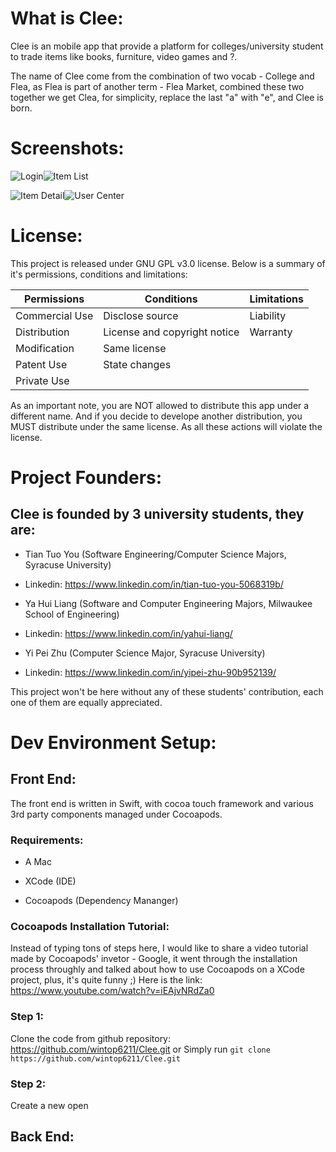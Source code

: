 
# What is Clee:

Clee is an mobile app that provide a platform for colleges/university student to trade items like books, furniture, video games and ?.

The name of Clee come from the combination of two vocab - College and Flea, as Flea is part of another term - Flea Market, combined these two together we get Clea, for simplicity, replace the last "a" with "e", and Clee is born.

# Screenshots:

![Login](https://lh3.googleusercontent.com/fVQ1mG0S32msgUhjGXWOZniIPpurpe0RzrO46fg8Xpa14piJw1mKRqisD2A0gsadJGnusnX3wQRW "Login")![Item List](https://lh3.googleusercontent.com/ac5I3JBR6KWPFEnz0QioNO3eC5iNKo1G1yhZs0hMz6azY08YyI1tYaP0st2uyHX9YsLdZ20qGnkN "Item List")

![Item Detail](https://lh3.googleusercontent.com/sroJB-K4Hdo9W-1Fg6Qj0Lkg2DPnCYIdOLRfPcXlbresxNkex7rHQdNuJ6d793GZi-56CVSg9Hok "Item Detail")![User Center](https://lh3.googleusercontent.com/zHCiwMRh4x2n1-UEefaEYs6_sEDxWrvQvfR-EBbeD3CYVLQeX8WpKMso99q7Wjr72cHhwkilzeqL "User Center")

# License:

This project is released under GNU GPL v3.0 license. Below is a summary of it's permissions, conditions and limitations:

| Permissions | Conditions | Limitations |
|--|--|--|
| Commercial Use | Disclose source | Liability |
| Distribution | License and copyright notice | Warranty |
| Modification | Same license |  |
| Patent Use | State changes |  |
| Private Use |  |  |

As an important note, you are NOT allowed to distribute this app under a different name. And if you decide to develope another distribution, you MUST distribute under the same license. As all these actions will violate the license.

# Project Founders:

## Clee is founded by 3 university students, they are:

* Tian Tuo You (Software Engineering/Computer Science Majors, Syracuse University)

* Linkedin: https://www.linkedin.com/in/tian-tuo-you-5068319b/

* Ya Hui Liang (Software and Computer Engineering Majors, Milwaukee School of Engineering)

* Linkedin: https://www.linkedin.com/in/yahui-liang/

* Yi Pei Zhu (Computer Science Major, Syracuse University)

* Linkedin: https://www.linkedin.com/in/yipei-zhu-90b952139/

This project won't be here without any of these students' contribution, each one of them are equally appreciated.



# Dev Environment Setup:

## Front End:

The front end is written in Swift, with cocoa touch framework and various 3rd party components managed under Cocoapods.

### Requirements:

* A Mac

* XCode (IDE)

* Cocoapods (Dependency Mananger)

### Cocoapods Installation Tutorial:

Instead of typing tons of steps here, I would like to share a video tutorial made by Cocoapods' invetor - Google, it went through the installation process throughly and talked about how to use Cocoapods on a XCode project, plus, it's quite funny ;) Here is the link: https://www.youtube.com/watch?v=iEAjvNRdZa0

### Step 1:

Clone the code from github repository: https://github.com/wintop6211/Clee.git
or
Simply run `git clone https://github.com/wintop6211/Clee.git`

### Step 2:

Create a new open 

## Back End:

###
